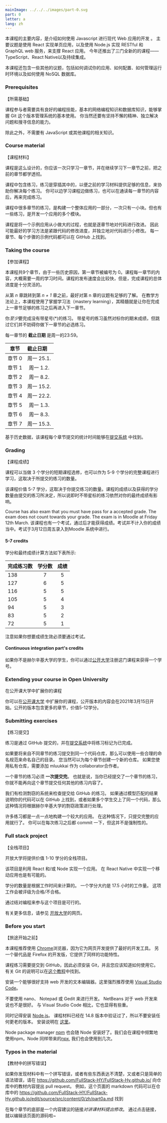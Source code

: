 ```yaml
---
mainImage: ../../../images/part-0.svg
part: 0
letter: a
lang: zh
---
```


<div class="content">

<!-- This course is an introduction to modern web development with JavaScript. The main focus is on single page applications implemented with React and supporting them with RESTful and GraphQL web services implemented with Node.js. New for this year's course are parts on TypeScript,  React Native and Continuous integration.-->

本课程的主要内容，是介绍如何使用 Javascript 进行现代 Web 应用的开发 。 主要议题是使用 React 实现单页应用，以及使用 Node.js 实现 RESTful 和 GraphQL web 服务，来支撑 React 应用。 今年还推出了三门全新的的课程——TypeScript、React Native以及持续集成。

<!-- Other topics include debugging applications, configuration, managing runtime environments and NoSQL databases. -->

本课程还包含一些其他的议题，包括如何调试你的应用、如何配置、如何管理运行时环境以及如何使用 NoSQL 数据库。

### Prerequisites
【所需基础】

<!-- Participants are expected to have good programming skills, basic knowledge of web programming and databases, and mastery of basic use of the Git version management system. You are also expected to have perseverance and a capacity for solving problems and seeking information independently. -->

课程参与者需要具有良好的编程技能，基本的网络编程知识和数据库知识，能够掌握 Git 这个版本管理系统的基本使用。 你当然还要有坚持不懈的精神、独立解决问题和搜寻信息的能力。

<!-- Previous knowledge of JavaScript or other course topics is not required. -->

除此之外，不需要有 JavaScript 或其他课程的相关知识。

### Course material 
【课程材料】

<!-- The course material is meant to be read one part at a time, reading each part all the way through before moving on to the next one. -->
课程是这么设计的，你应该一次只学习一章节，并在继续学习下一章节之前，把之前的章节都学透彻。

<!-- The material contains exercises, which are placed so that the preceeding material provides enough information for solving each exercise. You can do the exercises as you encounter them in the material. It can also be beneficial to read all of the material in the part before starting with the exercises. -->

课程中包含练习，练习是穿插其中的，以便之前的学习材料提供足够的信息，来协助你解决每个练习。 你可以边学习课程边做练习，也可以在通读每一章节的内容后，再来完成练习。

<!-- In many parts of the course, the exercises build one larger application one small piece at a time. Some of the exercise applications are developed through multiple parts. -->

课程中很多章节的练习，是构建一个整体应用的一部分，一次只有一小块。但也有一些练习，是开发一个应用的多个模块。

<!-- The course material is based on incrementally expanding example applications, which change from part to part. It's probably best to follow the coding along, and independently make small modifications to the code. The code of the example applications for each step of each part can be found on GitHub. -->

课程是将一个示例应用从小做大的过程，也就是逐章节地对代码进行改进。 因此可能最好的学习方法是紧跟代码的修改进度，并独立地对代码进行小修改。 每一章节、每个步骤的示例代码都可以在 GitHub 上找到。

### Taking the course 
【参加课程】

<!-- The course contains ten parts, the first of which is numbered 0 for historical reasons. A part loosely corresponds to one week (averaging 15-20 hours) of studying but the speed of completing the course is flexible. -->

<!-- 本课程共分十一个章节，由于历史原因，第一章节被编号为 0。 课程每一章节的内容，大概需要一周(平均 15-20 小时)的学习时间，但完成课程的进度是十分灵活的。 -->

<!-- 【2021】The course contains nine parts, the first of which is numbered 0 for historical reasons. A part loosely corresponds to one week of studying. The parts are published in a faster phase, however, and the speed of completing the course is quite flexibl -->
本课程共9个章节，由于一些历史原因，第一章节被编号为 0。课程每一章节的内容，大概需要一周的学习时间。课程的发布速度会比较快，但是，完成课程的总体进度是十分灵活的。

<!-- Proceeding from part <i>n</i> to part <i>n+1</i> is not sensible before good enough know-how of the topics of part <i>n</i> has been achieved. In pedagogic terms, the course uses [mastery learning](https://en.wikipedia.org/wiki/Mastery_learning), and the intent is for you to proceed to the next part only after doing enough of the exercises of the previous part. -->

<!-- 从第 <i>n</i> 章跳转到第 <i>n + 1</i> 章之前，最好对第 n 章的议题有足够的了解。 在教学方法论上，本课程使用了 [掌握学习法（mastery learning）](https://en.wikipedia.org/wiki/Mastery_learning)，其精髓就是让你在完成上一章节足够的练习之后再进入下一章节。 -->

<!-- 【2021】Proceeding from part n to part n+1 is not sensible before good enough know-how of the topics of part n has been achieved. In pedagogic terms, the course uses mastery learning, and the intent is for you to proceed to the next part only after doing enough of the exercises of the previous part. -->

从第 <i>n</i> 章跳转到第 <i>n + 1</i> 章之前，最好对第 n 章的议题有足够的了解。 在教学方法论上，本课程使用了掌握学习法（mastery learning），其精髓就是让你在完成上一章节足够的练习之后再进入下一章节。

<!-- You are expected to do <i>at least</i> all of the exercises that are not marked with a star(\*). Exercises marked with a star count towards your final grade, but skipping them does not prevent you from doing the compulsory exercises in the next part. -->

你<i>至少</i>要完成没有带星号(\*)的练习。 带星号的练习虽然对标你的期末成绩，但跳过它们并不妨碍你做下一章节的必选练习。

<!-- The speed of completing the course is quite flexible, and exercises can be submitted until 23:59 [EET](https://en.wikipedia.org/wiki/Eastern_European_Time) on 15 February 2021.  -->
<!-- 课程的完成速度是十分弹性的，练习在[欧洲时间](https://en.wikipedia.org/wiki/Eastern_European_Time) 的2021年1月15日23:59前都可以进行提交。 -->

<!-- After that, submission system shall be closed for two weeks until 2021 edition will start 15.3.2021. There will not be much changes, so you can just keep coding!  -->
<!-- 在此之后，提交系统会关闭两个周，2021版本会在2021年3月15日启动。2021版本不会有太大的变化，所以你可以接着敲代码啦。 -->

<!-- 【2021】The part **deadlines** are at Mondays 23:59. -->
每一章节的 **截止日期** 是周一的23:59。

| 章节            | 截止日期&nbsp; &nbsp; |
| -------------- | :-------------------: |
| 章节 0          |        周一 25.1.       |
| 章节 1          |        周一 1.2.        |
| 章节 2          |        周一 8.2.        |
| 章节 3          |        周一 15.2.       |
| 章节 4          |        周一 22.2.       |
| 章节 5          |        周一 1.3.        |
| 章节 6          |        周一 8.3.        |
| 章节 7          |        周一 15.3.       |

<!-- However, note that the deadline for taking exam for University of Helsinki credits is 10.1.2020.  -->
<!-- 不过注意，赫尔辛基大学的学分考试截止日期是2020年1月10号。 -->

<!-- Statistics on the time used for exercises which have already been submitted on different parts of this course can be found from [the submission system](https://study.cs.helsinki.fi/stats/courses/fullstack2021). -->

<!-- 我们对各章节已提交的练习所用时间做了统计，可以在[提交系统](https://study.cs.helsinki.fi/stats/courses/fullstack2021)中找到。 -->

<!-- Exercise completion time statistics can be found via the [submission system](https://study.cs.helsinki.fi/stats/courses/fullstack2021). -->
<!-- 练习完成的时间统计可以通过[提交系统](https://study.cs.helsinki.fi/stats/courses/fullstack2021)进行查看。 -->

<!-- Statistics on the time used for exercises which have already been submitted on different parts of this course can be found from [submission sytem](https://study.cs.helsinki.fi/stats/courses/fullstack2021/). -->
基于历史数据，该课程每个章节提交的统计时间能够在[提交系统](https://study.cs.helsinki.fi/stats/courses/fullstack2021/) 中找到。


### Grading 
【课程成绩】

<!-- The course can be taken as a shorter course worth 3 credits, or as the full course worth 5-9 credits depending on the number of submitted exercises. -->

课程可以当做 3 个学分的短期课程选修，也可以作为 5-9 个学分的完整课程进行学习，这取决于所提交的练习的数量。

<!-- Course is worth 5-7 credits depending on the number of submitted exercises. The grade and number of credits are determined by the number of submitted exercises, so also the exercises without stars count towards your final grade.  -->
该课程价值 5-7 学分，这取决于你提交练习的数量。课程的成绩以及获得的学分数量由提交的练习所决定，所以说即时不带星标的练习依然对你的最终成绩有影响。

<!-- The number of credits and the grade are determined by the number of submitted exercises, so also the exercises without stars count towards your final grade. -->

<!-- 学分的数量和最终成绩是由提交练习的数量决定的，也就是说没有星号的练习也会计入你的最终成绩。 -->

<!-- If you want university credits there is also a course exam, which must be passed. The exam does not count towards your grade. To [register](/zh/part0/基础知识/#sign-up-for-the-exam) for university credits that are provided by [Open university](https://courses.helsinki.fi/en/aytkt21009en/131840261), you must have a Finnish social security number. -->

<!-- 如果你想获得大学学分，还有一个必须通过的课程考试。 这次考试不会计入你的成绩。 学分是[开放大学](https://courses.helsinki.fi/en/aytkt21009en/131840261)所提供的，如果要 [申请](/zh/part0/基础知识/#sign-up-for-the-exam)大学学分，你必须有一个芬兰的社保号码。 -->

Course has also exam that you must have pass for a accepted grade. The exam does not count towards your grade.  The exam is in Moodle at Friday 12th March. 
该课程也有一个考试，通过后才能获得成绩。考试并不计入你的成绩当中。考试于3月12日周五录入到Moodle 系统中进行。

<!-- You can download the course certificate from the [submission system](https://study.cs.helsinki.fi/stats/courses/fullstack2021) once you have completed enough exercises for a passing grade. For getting the course certificate, a Finnish social security number is not needed. -->

<!-- 一旦你完成了足够的练习后，满足成绩通过的条件，你可以从 [提交系统](https://study.cs.helsinki.fi/stats/courses/fullstack2021)下载课程证书。 获得课程证书，不需要芬兰社保号码。 -->

<!-- #### 3 credits  -->
<!-- 【如何获得3学分】 -->

<!-- For three credits, you must submit all compulsory exercises (without stars) for parts 0-3. -->

<!-- 想要获得三个学分，你必须提交 0-3 章节的所有必修(不带星号)练习。 -->

<!-- For university credits the 3 credit course also requires passing the course exam. The exam is done on Moodle. You can access Moodle through [the course page of the open university](https://courses.helsinki.fi/en/aytkt21009en/131840261) once you have [signed up](/zh/part0/基础知识/#sign-up-for-the-exam). -->

<!-- 想要获得大学学分的话，3 个学分的课程也要求通过课程考试。 考试是在 Moodle 上完成的。 一旦已经[注册](/zh/part0/基础知识/#sign-up-for-the-exam)，就可以通过[开放大学的课程页面](https://courses.helsinki.fi/en/aytkt21009en/131840261)访问 Moodle 系统。 -->

<!-- The last possible date for taking the exam is 10th January 2021. <b>Note that you must sign up for the exam on 9th January 2021 at the latest. It is also possible to take the exam in the 2021 edition of the course starting 15th March 2021.</b> -->

<!-- 最后一次的考试时间是 2021 年 1 月 10 日。 请注意，这也就是说您**最晚必须在 2021 年 1 月 9 日报名参加考试**。 您也可以参加2021学年的考试，2021年的开课时间是2021年3月15日。 -->

<!-- Exam results can be found from the "my submissions" tab of the submission system no later than 4 weeks after taking the exam (exams might be marked slower during July). Remember to save your student number to the submission system! -->

<!-- 考试结果可以在考试后 4 周内从提交系统的“我的提交”标签中找到(7 月份的考试可能会较晚)。 记得在提交系统中保存你的学号！ -->

<!-- The three credit course is graded pass/fail. -->

<!-- 3学分的课程只有及格/不及格两种状态。 -->

<!-- <i>For the course certificate, you do not need to attend the course exam or register to the open university course.</i> -->

<!-- 如果只想获得课程证书，你不需要参加课程考试或注册公开大学课程。 -->

<!-- The three credit course can later be extended to the 5-9 credit version. If you are working towards 5-9 credits from the beginning, there is no need to take the 3 credit course exam. -->

<!-- 这 3 学分课程以后可以拓展到 5-9 学分的版本。 如果你从一开始就是朝着 5-9 学分努力的，那就没有必要参加 3 学分的课程考试。 -->

#### 5-7 credits
<!-- 【如何获得5-7学分】 -->

<!-- For 5-7 credits the number of credits and the grade are based on the total number of submitted exercises for <b>parts 0-7</b> (this includes the starred exercises). -->

<!-- 如果想获得 5-7 学分，学分数和最终成绩是根据第 0-7 章节提交的练习(包括标星练习)总数计算的。 -->

<!-- Credits and grades are calculated as follows: -->

学分和最终成绩计算方法如下表所示:

| 完成练习数 | 学分数 | 成绩 |
| ---------------- | :------------: | :--------: |
| 138              |       7        |     5      |
| 127              |       6        |     5      |
| 116              |       5        |     5      |
| 105              |       5        |     4      |
| 94               |       5        |     3      |
| 83               |       5        |     2      |
| 72               |       5        |     1      |

<!-- For university credits the 5-9 credit course also requires passing the course exam. The exam is done on Moodle. You can access Moodle through [the course page of the open university](https://courses.helsinki.fi/en/aytkt21009en/131840261) once you have [signed up](/zh/part0/基础知识/#sign-up-for-the-exam) for the exam. -->

<!-- 如果想要获得大学学分，5-9 学分课程也要求通过课程考试。 考试是在 Moodle 上完成的。 一旦[注册](/zh/part0/基础知识/#sign-up-for-the-exam)，就可以通过[开放大学的课程页面](https://courses.helsinki.fi/en/aytkt21009en/131840261)访问 Moodle 系统。 -->

<!-- Note that for an accepted grade you must pass the exam. -->
注意如果你想要成绩生效必须要通过考试。

<!-- The last possible date for taking the exam is 10th January 2021. <b>Note that you must sign up for the exam on 9th January 2021 at the latest.</b>  It is also possible to take the exam in the 2021 edition of the course starting 15th March 2021.
-->

<!-- 最后一次的考试时间是 2021 年 1 月 10 日。 请注意，这也就是说您**最晚必须在 2021 年 1 月 9 日报名参加考试**。您也可以参加2021学年的考试，2021年的开课时间是2021年3月15日。 -->

<!-- You can take the exam only after submitting enough exercises for 5 credits. In practice it is not wise to take the course exam immediately after the critical number of exercises has been submitted. The exam is the same for 5-9 credits. The exam does not count towards your grade. -->

<!-- 你必须提交 5 学分的足够的练习数才能参加考试。 实践说明，在提交了刚满足数量的练习之后就立即参加课程考试是十分不明智的。 5-9 学分的考试也是一样，不计入你的成绩。 -->

<!-- Exam results can be found from the "my submissions" tab of the submission system not later than 4 weeks after taking the exam (exams might be marked slower during July). Remember to save your student number to the submission system. -->

<!-- 考试结果可以在考试后 4 周内从提交系统的“我的提交”标签中找到(7 月份的考试可能会较晚)。 记得在提交系统中保存你的学号！ -->

<!-- <i>For the course certificate, you do not need to attend to the course exam or register to the open university.</i> -->

<!-- 如果只想获得课程证书，你不需要参加课程考试或注册公开大学课程。 -->

<!-- #### 8 and 9 credits -->
<!-- 【如何获得8-9个学分】 -->

<!-- By submitting at least 22/26 of the exercises for part 8 of the course, GraphQL, you can get one additional credit. Part 8 can be done any time after part 5, because its contents are independent from parts 6 and 7. -->

<!-- 通过提交第 8 章节 GraphQL 的至少 22/26 个练习，就可以获得一个额外的学分。 第 8 章节可以在学完第 5 章节之后的任何时候完成，因为其内容独立于第 6 章节和第 7 章节。 -->

<!-- By submitting at least 24/27 of the exercises for part 9 of the course, TypeScript, you can get one additional credit. It is recommended that you complete parts 0-7 before taking part 9. -->

<!-- 通过提交第 9 章节 TypeScript 的至少 24/27 个练习，就可以获得一个额外的学分。 建议在完成 0-7 章节的所有内容后，再学习第 9 章节。 -->

<!-- Exercises in parts 8 and 9 do not count towards the grade for the 5-7 credit course. -->

<!-- 第 8 和章节第 9 章节的练习不计入 5-7 学分课程的成绩。 -->

<!-- #### React Native part's credits -->
<!-- React Native 章节的学分 -->

<!-- By submitting exercises for part 10 of the courses, React Native, you can earn either one or two additional credits. Earning one credit requires you to submit at least 19 exercises whereas earning two credits requires you to submit at least 26 exercises. More information about the part's prerequisites, exercise submission and credits can be found in the [part 10](/en/part10/introduction_to_react_native). -->

<!-- 通过提交第10章的练习，React Native， 你可以获得1-2学分。获得1学分需要你提交至少19个练习，获得2学分需要你提交至少26个练习。关于该章节更多的前置要求，练习提交和学分获取规则可以参考 [part 10](/zh/part10/introduction_to_react_native)。 -->

#### Continuous integration part's credits
<!-- 持续集成章节的学分 -->

<!-- By submitting exercises for part 11 of the courses, Continuous integration/delivery, you can earn one additional credit. Earning the credit requires you to submit all of the 22 exercises of the part. -->
<!-- 通过提交11章的练习，持续集成与持续交付，你可以获得额外的一个学分。获得学分需要你提交该章节的所有22个章节。 -->

<!-- More information about the part's prerequisites and exercise submission can be found in the [part 11](/en/part11). -->
<!-- 其他关于该章节的要求和练习提交可以查看[第11章](/zh/part11) -->


<!-- ### How to get your credits  -->
<!-- 【如何获得学分】 -->

<!-- Note that for getting university credits you need a Finnish social security number. -->
<!-- 注意，为了获得大学学分，你需要一个芬兰社保号码。 -->

<!-- If you want to receive credits, save your **University of Helsinki** student number to [the exercise submission system](https://study.cs.helsinki.fi/stats/courses/fullstack2021)in the _my submissions_ view. If you are not a student at the University of Helsinki, you can get a student number by registering for the course through the [Open university](https://fullstackopen.com/osa0/yleista/#kokeeseen-ilmoittautuminen). -->

<!-- 如果你想要获得学分，在 [考试提交系统](https://study.cs.helsinki.fi/stats/courses/fullstack2021)中*我的提交*页面保存好你的赫尔辛基大学的学号。 -->

<!-- ![](../../images/0/28b.png) -->

如果你不是赫尔辛基大学的学生，你可以通过[公开大学](/zh/part0/基础知识#sign-up-for-the-exam)注册这门课程来获得一个学号。

<!-- You will receive your credits after you have submitted enough exercise for a passing grade, passed the exam and let us know through the exercise submission system that you have completed the course: -->

<!-- 当你提交了足够的练习、成绩合格、通过考试并经由练习提交系统让我们知晓你已完成课程后，你就会获得学分: -->

<!-- ![](../../images/0/28a.png) -->

<!-- You can view your grade in Weboodi approximately four weeks after notifying us. -->
<!-- 提醒我们后，你在大约四周的时间就能在网页上看到你的成绩了。 -->

<!-- ### Course certificate  -->
<!-- 【结业证书】 -->

<!-- Even if you do not register to Open university for the exam, you can download the course certificate from the [submission system](https://study.cs.helsinki.fi/stats/courses/fullstack2021) once you have completed enough exercises for a passing grade. <i>For getting the certificate, a Finnish social security number is not needed.</i> -->

<!-- 即使你没有因为考试而注册公开大学，只要你完成了结业所需的足够的练习数量，你就可以从 [提交系统](https://study.cs.helsinki.fi/stats/courses/fullstack2021) 中下载课程的结业证书。如果只想要获得结业证书，你不需要提供芬兰社保账号。 -->

<!-- ### Expanding on a previously completed course  -->
<!-- 【拓展之前完成的课程】 -->

<!-- If you have already taken the course either as a MOOC or as a University Course, you can now expand your course. -->

<!-- 如果你已经参与过这门课程，无论是在大学课程还是公开课，你都可以基于之前的课来进行拓展。 -->

<!-- #### Expanding on Full stack open 2019  -->
<!-- 【拓展全栈公开课 2019】 -->

<!-- You can just pick up where you left! If you wish to resubmit a whole part, please contact the course personel. -->

<!-- 你可以续接你上次学习的进度！ 如果您希望重新提交整个章节的内容，请与课程负责人联系。 -->

<!-- #### Expanding on other instances of this course -->
<!-- 【拓展其他课程】 -->

<!-- You can substitute <i>parts</i> of this course with parts you have previously submitted. For example, if you have previously completed the 3-credit course, you can substitute parts 0-3 of this course with the parts you have previously completed. You can only substitute parts in sequence, so you cannot for example substitute parts 0 and 2 but now complete part 1. -->

<!-- 你可以用之前已经提交的章节内容来代替本课程的内容。 例如，如果你之前已经完成了 3 个学分的课程，你可以用之前完成的内容来替换这门课程的 0-3 学分的内容。但你只能按顺序替换章节，例如你不能学完了第 1 章节，但想要替换第 0 和第 2 章节的内容。 -->

<!-- You can only substitute whole parts. For example, if you have previously done 50% of the exercises for a part, you cannot substitute those exercises but need to start over that part on this course. -->

<!-- 此外你只能按整个章节进行替换。 例如，如果你已经完成了一个章节 50% 的练习，那你就不能替换，需要重新开始这个章节的课程。 -->

<!-- "Credit transfer" of previously completed parts happens in the <i>my submissions</i> tab of the [submission system](https://study.cs.helsinki.fi/stats/courses/fullstack2021). -->

<!-- 可以利用 [提交系统](https://study.cs.helsinki.fi/stats/courses/fullstack2021)中*我的提交*标签来“学分转换”以前完成的章节。 -->

<!-- If you have previously passed the course exam (excluding the exam for 3-credit course) and you are now expanding your course, you do not have to do the exam again. -->

<!-- 如果你已经通过了课程考试(不包括 3 学分的课程考试) ，并且正在拓展你的课程，你就不需要再做考一次试了。 -->

### Extending your course in Open University
在公开课大学中扩展你的课程

<!-- You can extend your course in [Open university](https://studies.helsinki.fi/courses/cur/hy-CUR-136061621/Open_uni_Full_Stack_Web_Development_2021_3_12_cr) where the open version of the course starts at 15.3.2021. The open version contains some more parts and it is worth 5 to 12 credits.  -->
你可以在[公开课大学](https://studies.helsinki.fi/courses/cur/hy-CUR-136061621/Open_uni_Full_Stack_Web_Development_2021_3_12_cr) 中扩展你的课程，公开版本的内容会在2021年3月15日开始。公开的版本包含更多的章节，价值5-12学分。

<!-- ### Changed since the last year -->
<!-- 【与去年相比课程的改变】 -->
<!-- There is only minor changes to parts 0-4. Part 5d, <i>end to end -testing</i> using the Cypress.io- library is almost completely new material.  Using custom hooks has been moved from part 5 to part 7 with some new content. -->
<!-- * 对于0~4章节，只有一些很小的改动。 -->
<!-- * 第5d章节，<i>端到端测试</i> 利用了[Cypress.io](https://www.cypress.io) 这个库，这几乎是全新的内容。使用自定义钩子（custom hook）的内容已经从第5章节转移到了第7章节，并添加了一些新的内容。 -->

<!-- Part 6, which is about Redux, concentrates on the new, hook-based, redux api. The material on react-router in part 7 has also been updated to use the hook-api. Semantic UI React has been replaced with the MaterialUI library due to lack of maintenance. <br><br> Part 8 on GraphQL has major updates especially on Apollo Client, which finally has stable hook based apis. Part 9 on TypeScript, part 10 on React Native and part 11 on CI/CD are completely new. -->
<!-- * 第6章是讲Redux的，主要介绍了新的基于hook的redux API。 -->
<!-- * 第7章的react-router 也更新为使用hook-api。由于Semantic UI React 缺乏维护，其内容已经被替换为了 MaterialUI library 的内容。 -->
<!-- * 第8章 GraphQL有了较大版本的升级，尤其引入了Apollo Client，它终于有了稳定的基于hook的api。 -->
<!-- * 第9章的TypeScript 和第10 章的React Native 以及第11章的 CI/CD 是全新的内容。 -->

<!-- Last year's course material can be found from https://fullstackopen-2019.github.io/ -->
<!-- 去年的课程内容可以通过<a href='https://fullstackopen-2019.github.io/'>https://fullstackopen-2019.github.io/</a>进行访问。 -->

### Submitting exercises 
【练习提交】

<!-- The exercises are submitted through GitHub and marking the exercises as done on the [submission system](https://study.cs.helsinki.fi/stats/courses/fullstack2021). -->

练习是通过 GitHub 提交的，并在[提交系统](https://study.cs.helsinki.fi/stats/courses/fullstack2021)中将练习标记为已完成。

<!-- If you are submitting exercises from different parts to the same repository, use some sensible system for naming your directories. You can of course create a new repository for each part. If you are using a private repository, add <i>mluukkai</i> as a collaborator. -->

如果要将来自不同章节的练习提交到同一个代码仓库，那么可以使用一些合理的命名规范来命名自己的目录。 您当然可以为每个章节创建一个新的仓库。 如果您使用私有仓库，需要添加 mluukkai 作为 collaborator合作者。

<!-- Exercises are submitted **one part at a time**. When you have once submitted exercises for a part, you can no longer submit any more exercises for that part. -->

一个章节的练习必须 **一次提交完**。 也就是说，当你已经提交了一个章节的练习，你就不能再向这个章节提交任何其他的练习内容了。

<!-- A system for detecting plagiarism is used to check exercises submitted to GitHub. If code from model answers is found on GitHub, or if multiple students hand in the same code, the situation is handled according to the [policy on plagiarism](https://guide.student.helsinki.fi/en/article/what-cheating-and-plagiarism) of the University of Helsinki. -->

我们有检测剽窃的系统来检查提交给 GitHub 的练习。 如果通过模型匹配的结果说明你的代码可以在 GitHub 上找到，或者如果多个学生交上了同一个代码，那么这种情况将根据赫尔辛基大学的剽窃政策进行处理。

<!-- Many of the exercises build a larger application bit by bit. In these cases, submitting only the completed application is enough. You can make a commit after each exercise, but that is not compulsory. -->

许多练习都是一点一点地构建一个较大的应用。 在这种情况下，只提交完整的应用就行了。 你可以在每次练习之后都 commit 一下，但这并不是强制性的。

<!-- ### Sign up for the exam  -->
<!-- 【报名考试】 -->

<!-- For official university credits you need to pass the course exam that is done in Open university Moodle. Note that it is only possible to register for the exam if you have a Finnish social security number or you are able to register for the course in Helsinki in person!-->

<!-- 要获得官方大学的学分，你需要通过开放大学 Moodle 系统的课程考试。 请注意，只有当你有芬兰社保号码或者能够在赫尔辛基以个人名义注册这门课程，才能报名考试！ -->

<!-- Follow the instructions below to gain access to the course’s Moodle space: -->

<!-- 按照下面的指引进入本课程的 Moodle 系统: -->

<!-- - Register for the course through the [Open University](https://www.avoin.helsinki.fi/palvelut/esittely.aspx?o=131840261) 
Enroll on the course through Open University by 9 Jan 2021 [here](https://www.avoin.helsinki.fi/palvelut/esittely.aspx?o=131840261)-->
<!-- - 在2021年1月9日之前通过注册[开放大学](https://www.avoin.helsinki.fi/palvelut/esittely.aspx?o=131840261)来加入这门课程。 -->
<!-- - Wait for 24 hours and activate your University of Helsinki user ID. You will receive instructions on the activation process the following day.  - 等待 24 小时，激活你的赫尔辛基大学用户 ID。 您将在第二天收到关于激活流程的说明
- You will receive the Moodle-link and the course key through email within 24 hours after course registration. 3. User ID. Do you study at University of Helsinki or other [HAKA member institution](https://wiki.eduuni.fi/display/CSCHAKA/Members+and+partners)?
    - If yes, use your username and password to log in to Moodle.-->
<!-- - 你会在注册课程后的24小时内通过邮箱收到Moodle的链接以及课程的激活码。 -->
<!-- - 用户ID：你是否在赫尔辛基大学或其他的[HAKA 成员学院](https://wiki.eduuni.fi/display/CSCHAKA/Members+and+partners)学习？ -->
  <!-- - 如果答案是yes，使用你的用户名和密码登录Moodle。 -->
 <!-- - If no, please activate your University of Helsinki user ID to access Moodle. You will receive more information on the user ID after registration through email.
- Sign into the Moodle space with your University of Helsinki / HAKA user ID and the enrolment key. -->
  <!-- - 如果答案是no，请激活你的赫尔辛基大学用户ID来访问Moodle。你会在邮箱注册后收到更多关于用户ID的信息。 -->
<!-- - 通过你的赫尔辛基大学/HAKA用户名ID与密码登录Moodle 空间。 -->
<!-- - After course enrollment, save your University of Helsinki student ID number to the [my submissions tab](https://studies.cs.helsinki.fi/stats/myinfo) in the submission system. -->
<!-- - 登录课程后，将你赫尔辛基大学的学生ID保存到提交系统的[我的提交标签页](https://studies.cs.helsinki.fi/stats/myinfo) 。 -->
<!-- - If you used your institution’s HAKA identification to log in to Moodle, please send a message to avoin-student@helsinki.fi and ask for your University of Helsinki student ID. -->
<!-- - 如果你使用的是你的学院的HAKA认证来登录Moodle，请发送一个信息到 avoin-student@helsinki.fi 询问你的赫尔辛基大学的学生ID。 -->
  <!-- - Send the message from the same email address you used for course enrollment. -->
  <!-- - Include your full name, date of birth, name of the course in the email. -->
  <!-- - 发送信息的邮箱使用注册用户的邮箱 -->
  <!-- - 邮件信息应包含你的全名、出生日期、课程名称 -->

<!-- Please note! -->
<!-- 请注意！ -->


<!-- - You need the Moodle access just for the exam, for the course certificate access is not needed! -->
<!-- - 您只需要登录 Moodle 系统来参加考试，获取课程证书是不需要登录的。 -->
<!-- - Credits for the course are only available to those students who have successfully registered for the course registration through the Open University and have completed the course according to the instructions. -->
<!-- - 只有成功注册开放大学课程，并按照说明完成课程的学生才能获得该课程的学分 -->

<!-- Electronic enrollment is available if you meet one of the following criteria: -->
<!-- 如果你满足以下某一条件，同样可以注册课程： -->

<!-- You have a Finnish personal identity number (format: xxxxxxxx-xxxx), or an online banking ID, or -->
<!-- 你拥有芬兰的身份证ID（格式如：xxxxxxxx-xxxx），或者在线银行的ID，或者 -->
<!-- - you are a student at the University of Helsinki, or  -->
<!-- - 你是赫尔辛基大学的学生，或者 -->
<!-- - you are a student at another [HAKA member institution](https://wiki.eduuni.fi/display/CSCHAKA/Members+and+partners). -->
<!-- - 你是一个在另一个[HAKA 成员学院](https://wiki.eduuni.fi/display/CSCHAKA/Members+and+partners)的学生。 -->

<!-- After course enrollment: Note that you also have to save your student ID number to the my submissions tab in the [submission system](https://studies.cs.helsinki.fi/stats/myinfo) . If you used your institution’s HAKA identification to log in to Moodle, please send a message to avoin-student@helsinki.fi and ask for your University of Helsinki student ID. -->
<!-- 注册完课程后：注意你还需要将你的学生ID保存到[提交系统的](https://studies.cs.helsinki.fi/stats/myinfo)我的提交标签页面。如果你使用你的学院的HAKA认证来登录Moodle，请发送信息到 avoin-student@helsinki.fi 来询问你的赫尔辛基大学的学生ID。 -->

<!-- Note that you also have to save your student ID number to the "my submissions" view in the [submission system](https://study.cs.helsinki.fi/stats/courses/fullstack2021). -->

<!-- 请注意，您还必须将您的学生 ID 号保存到 [提交系统](https://study.cs.helsinki.fi/stats/courses/fullstack2021)中的“我的提交”视图中。 -->

<!-- Include your full name, email address used for enrollment, date of birth, and the name of the course in the email. -->
<!-- 在邮件中包括你的全名，用来注册的email地址，出生日期，以及课程名称。 -->

### Full stack project  
【全栈项目】

<!-- A Full stack project worth 1-10 credits will be available through the Open University. -->

开放大学将提供价值 1-10 学分的全栈项目。

<!-- For the project, an application is implemented in React and/or Node. Implementing a mobile application in React Native is also possible. -->

该项目是利用 React 和/或 Node 实现一个应用。 在 React Native 中实现一个移动应用也是有可能的。

<!-- The number of credits is based on hours of work done. One credit is approximately 17.5 hours of work. The work is graded pass/fail. -->

学分的数量是根据工作时间来计算的。 一个学分大约是 17.5 小时的工作量。 这项工作会被评级为合格/不合格。

<!-- It is possible to complete the project as a pair or a group. -->

通过结对编程来参与这个项目是可行的。

<!-- For more information, see [the open university page](https://courses.helsinki.fi/fi/aytkt21010en/133171897). -->

有关更多信息，请参见 [开放大学](https://courses.helsinki.fi/fi/aytkt21010en/133171897)的网页。

<!-- ### Interview promise   -->
<!-- 【面试保证】 -->

<!-- Our collaborators Houston Inc, Terveystalo, Elisa, Konecranes and Smartly.io have given a <i>promise of a job interview</i> for everyone who completes the course and the project work with maximum credits (9 + 10). -->

<!-- 我们的合作伙伴包括[Houston Inc](https://houston-inc.com/), [Terveystalo](https://www.terveystalo.com/en/) 和  [Smartly.io](https://www.smartly.io/) 它们承诺每个完成课程和项目作业，并获得最高学分(9 + 10)的人都可以获得工作面试。 -->

<!-- This means that the student can, if they so choose, sign up for a job interview with a collaborator who has given the promise. The teacher of the course, Matti Luukkainen, will send instructions to the student after the courses have been completed with maximum credits. -->

<!-- 这意味着学生如果愿意的话，可以向这些合作伙伴申请参加工作面试。 本门课程的老师，Matti Luukkainen，将给已经完成课程，并获得最高学分的学生发送面试指引。 -->

<!-- You need to be a resident of Finland in order to participate to interviews. -->

<!-- 但你必须是芬兰居民才能参加面试。 -->

### Before you start 
【旅途开始之前】

<!-- Using the [Chrome browser](https://www.google.com/chrome/) is recommended for this course, because it provides the best tools for web development. Another alternative is the [Developer Edition of Firefox](https://www.mozilla.org/en-US/firefox/developer/), which provides the same range of features. -->

本课程推荐使用 [Chrome](https://www.google.com/chrome/)浏览器，因为它为网页开发提供了最好的开发工具。 另一个替代品是 Firefox 的开发版，它提供了同样的功能特性。

<!-- The course exercises are submitted to GitHub, so Git must be installed and you should know how to use it. Instructions for Git can be found [in this tutorial](https://product.hubspot.com/blog/git-and-github-tutorial-for-beginners). -->

课程练习需要提交到 GitHub，因此必须安装 Git，并且您应该知道如何使用它。 有关 Git 的说明可以在[这个教程](https://product.hubspot.com/blog/git-and-github-tutorial-for-beginners)中找到。

<!-- Install some sensible text editor that supports web development. [Visual Studio Code](https://code.visualstudio.com/) is highly recommended. -->

安装一个能够很好支持 web 开发的文本编辑器。这里强烈推荐使用 [Visual Studio Code](https://code.visualstudio.com/)。

<!-- Don't code with nano, Notepad or Gedit. NetBeans isn't very good for web development either. It is also rather heavy in comparison to Visual Studio Code. -->

不要使用 nano、 Notepad 或 Gedit 来进行开发。 NetBeans 对于 web 开发来说也不是很好。 与 Visual Studio Code 相比，它也显得有些重。

<!-- Also install [Node.js](https://nodejs.org/en/). The material has been done with version 10.18, so don't install anything older than that. Installation instructions are [here](https://nodejs.org/en/download/package-manager/). -->

同时记得安装  [Node.js](https://nodejs.org/en/)。 课程材料已经在 14.8 版本中验证过了，所以不要安装任何更老的版本。 安装说明在 [这里](https://nodejs.org/en/download/package-manager/)。

<!-- Node package manager [npm](https://www.npmjs.com/get-npm) will be automatically installed with Node. We will be using npm actively throughout the course. Node also comes with [npx](https://www.npmjs.com/package/npx), which we'll need a few times. -->

Node package manager [npm](https://www.npmjs.com/get-npm)  也会随 Node 安装好了。我们会在课程中频繁地使用npm。Node 同样带来的[npx](https://www.npmjs.com/package/npx), 我们也会使用到几次。

### Typos in the material  
【教材中的拼写错误】

<!-- If you find a typo in the material, or something has been expressed unclearly, or is simply bad grammar, do a <i>pull request</i> to the course material in repository <https://github.com/fullstack-hy2020/fullstack-hy2020.github.io>. For example, the markdown source code of this page can be found in the repository at <https://github.com/fullstack-hy2020/fullstack-hy2020.github.io/edit/source/src/content/0/zh/part0a.md> -->

如果你发现材料中有一个拼写错误，或者有些东西表达不清楚，又或者只是简单的语法错误，请在 https://github.com/FullStack-HY/FullStack-Hy.github.io/
向仓库中的教材内容提出 pull request。 例如，这个页面的 markdown 代码可以在仓库中的  https://github.com/FullStack-HY/FullStack-Hy.github.io/edit/source/src/content/0/zh/part0a.md 找到

<!-- At the bottom of each part of the material is a link <em>Propose changes to material</em>. By clicking the link you can edit the source code of the page. -->

在每个章节的底部是一个内容建议的链接<em>对讲课材料提出修改</em>。 通过点击链接，就以编辑该页面的源码啦~

</div>

